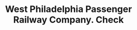 ---
doi: 10.7916/D8W10J2Z
date_other: '1870'
date_other_textual: 1870-1879
form: printed ephemera
genre:
- Checks (bank checks)
name:
- West Philadelphia Passenger Railway Company
object_in_context_url: https://biggert.cul.columbia.edu/items/view/ave_biggert_01451
subject_hierarchical_geographic:
- Philadelphia, Pennsylvania, United States
subject_name:
- West Philadelphia Passenger Railway Company
title: West Philadelphia Passenger Railway Company. Check
sort_title: West Philadelphia Passenger Railway Company. Check
call_number: ave_biggert_01451
coordinates:
- 40.00944444444445,-75.13333333333334
pid: ave_biggert_01451
identifiers: ave_biggert_01451
thumbnail: https://derivativo-1.library.columbia.edu/iiif/2/ldpd:344569/full/!256,256/0/native.jpg
permalink: /biggert/ave_biggert_01451/
layout: iiif-image-page
---